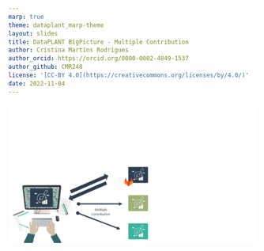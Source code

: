 ```yaml
---
marp: true
theme: dataplant_marp-theme
layout: slides
title: DataPLANT BigPicture - Multiple Contribution
author: Cristina Martins Rodrigues
author_orcid: https://orcid.org/0000-0002-4849-1537
author_github: CMR248
license: '[CC-BY 4.0](https://creativecommons.org/licenses/by/4.0/)'
date: 2022-11-04
---
```


![bg cover](./../../img/DataPLANT_BigPicture_seq5.png)

<!-- Here one could address repositories in general, but also ROC, Galaxy or Invenio.-->

